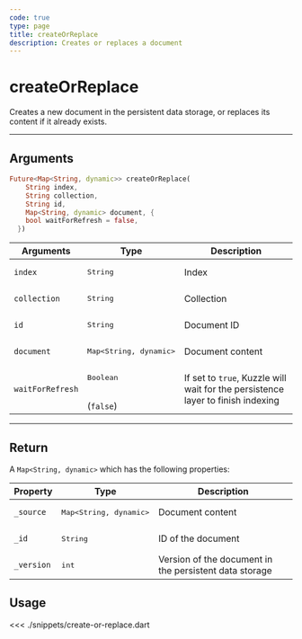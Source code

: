 ```yaml
---
code: true
type: page
title: createOrReplace
description: Creates or replaces a document
---
```


# createOrReplace

Creates a new document in the persistent data storage, or replaces its content if it already exists.

---

## Arguments

```dart
Future<Map<String, dynamic>> createOrReplace(
    String index,
    String collection,
    String id,
    Map<String, dynamic> document, {
    bool waitForRefresh = false,
  })
```

| Arguments          | Type                                         | Description                       |
| ------------------ | -------------------------------------------- | --------------------------------- |
| `index`            | <pre>String</pre>                            | Index                             |
| `collection`       | <pre>String</pre>                            | Collection                        |
| `id`               | <pre>String</pre>                            | Document ID                       |
| `document`         | <pre>Map<String, dynamic></pre> | Document content                  |
| `waitForRefresh`   | <pre>Boolean</pre><br>(`false`)                           | If set to `true`, Kuzzle will wait for the persistence layer to finish indexing|

---

## Return

A `Map<String, dynamic>` which has the following properties:

| Property     | Type                         | Description                      |
|------------- |----------------------------- |--------------------------------- |
| `_source`    | <pre>Map<String, dynamic></pre> | Document content                 |
| `_id`        | <pre>String</pre>            | ID of the document                       |
| `_version`   | <pre>int</pre>           | Version of the document in the persistent data storage |

## Usage

<<< ./snippets/create-or-replace.dart
